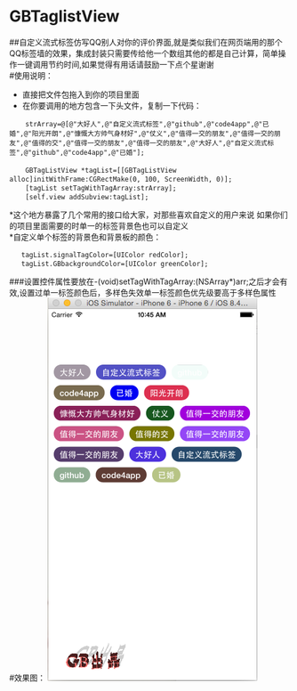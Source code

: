 # GBTaglistView
##自定义流式标签仿写QQ别人对你的评价界面,就是类似我们在网页端用的那个QQ标签墙的效果，集成封装只需要传给他一个数组其他的都是自己计算，简单操作一键调用节约时间,如果觉得有用话请鼓励一下点个星谢谢<br>
#使用说明：<br>
* 直接把文件包拖入到你的项目里面
* 在你要调用的地方包含一下头文件，复制一下代码：<br>
```
    strArray=@[@"大好人",@"自定义流式标签",@"github",@"code4app",@"已婚",@"阳光开朗",@"慷慨大方帅气身材好",@"仗义",@"值得一交的朋友",@"值得一交的朋友",@"值得的交",@"值得一交的朋友",@"值得一交的朋友",@"大好人",@"自定义流式标签",@"github",@"code4app",@"已婚"];

    GBTagListView *tagList=[[GBTagListView alloc]initWithFrame:CGRectMake(0, 100, ScreenWidth, 0)];
    [tagList setTagWithTagArray:strArray];
    [self.view addSubview:tagList];
```
*这个地方暴露了几个常用的接口给大家，对那些喜欢自定义的用户来说 如果你们的项目里面需要的时单一的标签背景色也可以自定义<br>
*自定义单个标签的背景色和背景板的颜色：<br>
```
   tagList.signalTagColor=[UIColor redColor];
   tagList.GBbackgroundColor=[UIColor greenColor];
```
###设置控件属性要放在-(void)setTagWithTagArray:(NSArray*)arr;之后才会有效,设置过单一标签颜色后，多样色失效单一标签颜色优先级要高于多样色属性<br>
#效果图：
![image](https://github.com/mokey1422/gifResource/blob/master/taglist1.0.png)
